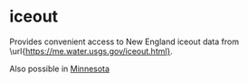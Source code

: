 # iceout
Provides convenient access to New England iceout data from \url{https://me.water.usgs.gov/iceout.html}.

Also possible in [Minnesota](https://www.weather.gov/dlh/mndnrlakeiceoutdates)
